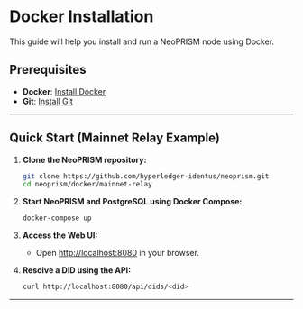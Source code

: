 # Docker Installation

This guide will help you install and run a NeoPRISM node using Docker.

## Prerequisites

- **Docker**: [Install Docker](https://docs.docker.com/get-docker/)
- **Git**: [Install Git](https://git-scm.com/downloads)

---

## Quick Start (Mainnet Relay Example)

1. **Clone the NeoPRISM repository:**
   ```bash
   git clone https://github.com/hyperledger-identus/neoprism.git
   cd neoprism/docker/mainnet-relay
   ```

2. **Start NeoPRISM and PostgreSQL using Docker Compose:**
   ```bash
   docker-compose up
   ```

3. **Access the Web UI:**
   - Open [http://localhost:8080](http://localhost:8080) in your browser.

4. **Resolve a DID using the API:**
   ```bash
   curl http://localhost:8080/api/dids/<did>
   ```

---
